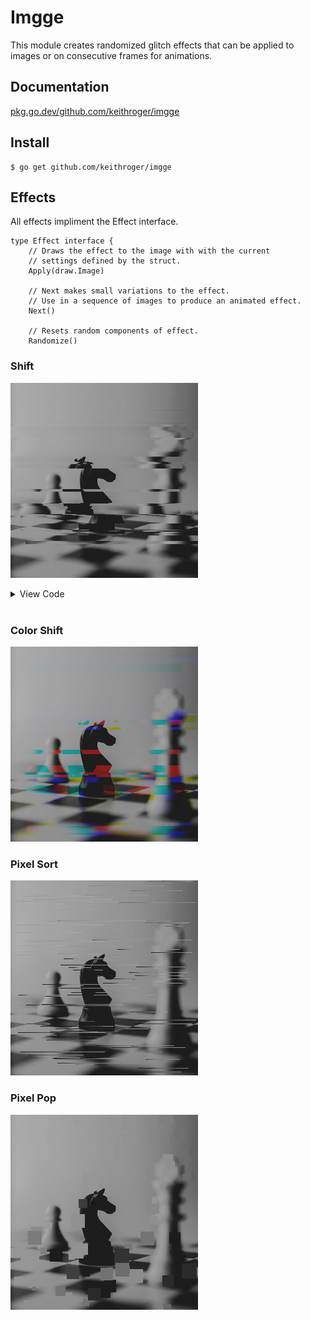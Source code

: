# Imgge

This module creates randomized glitch effects that can be applied to images
or on consecutive frames for animations.

## Documentation
[pkg.go.dev/github.com/keithroger/imgge](https://pkg.go.dev/github.com/keithroger/imgge)

## Install
```
$ go get github.com/keithroger/imgge
```


## Effects
All effects impliment the Effect interface.
```
type Effect interface {
	// Draws the effect to the image with with the current
    // settings defined by the struct.
	Apply(draw.Image)

	// Next makes small variations to the effect.
	// Use in a sequence of images to produce an animated effect.
	Next()

	// Resets random components of effect.
	Randomize()
```

### Shift
![Shift Effect](images/Shift.png "Shift Effect")

<details>
<summary>View Code</summary>

```
func Example() {
	// Import jpeg using included function
	img, err := imgge.JpegToImage("images/original.jpg")
	if err != nil {
		log.Fatal(err)
	}

	// Create and Apply Effect
	effect := imgge.NewShift(img.Bounds(), 20, 30, 22)
	effect.Apply(img)

	// Export to png using included function
	err = imgge.SaveAsPng("example.png", img)
	if err != nil {
		log.Fatal(err)
	}
}
```
</details>

<br>

### Color Shift
![Color Shift](images/ColorShift.png "Color Shift Effect")

### Pixel Sort
![Pixel Sort](images/PixelSort.png "Pixel Sort Effect")

### Pixel Pop
![Pixel Pop](images/PixelPop.png "Pixel Pop Effect")

